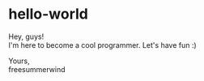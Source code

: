 # hello-world

Hey, guys!  
I'm here to become a cool programmer. 
Let's have fun :)
  
Yours,  
freesummerwind
